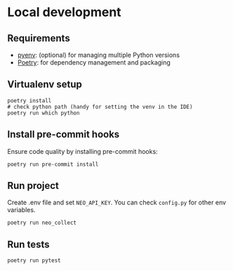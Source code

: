 # Local development

## Requirements
- [pyenv](https://github.com/pyenv/pyenv): (optional) for managing multiple Python versions
- [Poetry](https://python-poetry.org/): for dependency management and packaging


##  Virtualenv setup
```
poetry install
# check python path (handy for setting the venv in the IDE)
poetry run which python
```


## Install pre-commit hooks

Ensure code quality by installing pre-commit hooks:
```
poetry run pre-commit install
```

## Run project

Create .env file and set `NEO_API_KEY`. You can check `config.py` for other env variables.

```
poetry run neo_collect
```

## Run tests
```
poetry run pytest
```
